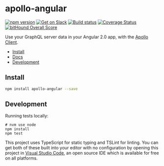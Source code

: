 # apollo-angular

[![npm version](https://badge.fury.io/js/apollo-angular.svg)](https://badge.fury.io/js/apollo-angular)
[![Get on Slack](https://img.shields.io/badge/slack-join-orange.svg)](http://www.apollostack.com/#slack)
[![Build status](https://travis-ci.org/apollostack/apollo-angular.svg?branch=master)](https://travis-ci.org/apollostack/apollo-angular)
[![Coverage Status](https://coveralls.io/repos/github/apollostack/apollo-angular/badge.svg?branch=master)](https://coveralls.io/github/apollostack/apollo-angular?branch=master)
[![bitHound Overall Score](https://www.bithound.io/github/apollostack/apollo-angular/badges/score.svg)](https://www.bithound.io/github/apollostack/apollo-angular)

Use your GraphQL server data in your Angular 2.0 app, with the [Apollo Client](https://github.com/apollostack/apollo-client).

- [Install](#install)
- [Docs](http://docs.apollostack.com/apollo-client/angular2.html)
- [Development](#development)

## Install

```bash
npm install apollo-angular --save
```

## Development

Running tests locally:

```
# nvm use node
npm install
npm test
```

This project uses TypeScript for static typing and TSLint for linting. You can get both of these built into your editor with no configuration by opening this project in [Visual Studio Code](https://code.visualstudio.com/), an open source IDE which is available for free on all platforms.
